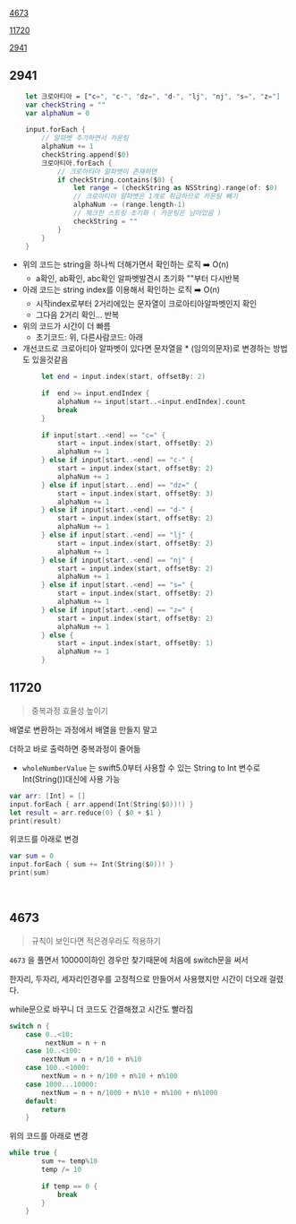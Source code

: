 [4673](#4673)

[11720](#11720)

[2941](#2941)



## 2941

``` swift
    let 크로아티아 = ["c=", "c-", "dz=", "d-", "lj", "nj", "s=", "z="]
    var checkString = ""
    var alphaNum = 0
    
    input.forEach {
        // 알파벳 추가하면서 카운팅
        alphaNum += 1
        checkString.append($0)
        크로아티아.forEach {
            // 크로아티아 알파벳이 존재하면
            if checkString.contains($0) {
                let range = (checkString as NSString).range(of: $0)
                // 크로아티아 알파벳은 1개로 취급하므로 카운팅 빼기
                alphaNum -= (range.length-1)
                // 체크한 스트링 초기화 ( 카운팅은 남아있음 )
                checkString = ""
            }
        }
    }
```

* 위의 코드는 string을 하나씩 더해가면서 확인하는 로직 ➡️ O(n) 
  * a확인, ab확인, abc확인 알파벳발견시 초기화 ""부터 다시반복
* 아래 코드는 string index를 이용해서 확인하는 로직 ➡️ O(n)
  * 시작index로부터 2거리에있는 문자열이 크로아티아알파벳인지 확인
  * 그다음 2거리 확인... 반복
* 위의 코드가 시간이 더 빠름
  * 초기코드: 위, 다른사람코드: 아래
* 개선코드로 크로아티아 알파벳이 있다면 문자열을 * (임의의문자)로 변경하는 방법도 있을것같음

```swift
        let end = input.index(start, offsetBy: 2)
        
        if  end >= input.endIndex {
            alphaNum += input[start..<input.endIndex].count
            break
        }
        
        if input[start..<end] == "c=" {
            start = input.index(start, offsetBy: 2)
            alphaNum += 1
        } else if input[start..<end] == "c-" {
            start = input.index(start, offsetBy: 2)
            alphaNum += 1
        } else if input[start...end] == "dz=" {
            start = input.index(start, offsetBy: 3)
            alphaNum += 1
        } else if input[start..<end] == "d-" {
            start = input.index(start, offsetBy: 2)
            alphaNum += 1
        } else if input[start..<end] == "lj" {
            start = input.index(start, offsetBy: 2)
            alphaNum += 1
        } else if input[start..<end] == "nj" {
            start = input.index(start, offsetBy: 2)
            alphaNum += 1
        } else if input[start..<end] == "s=" {
            start = input.index(start, offsetBy: 2)
            alphaNum += 1
        } else if input[start..<end] == "z=" {
            start = input.index(start, offsetBy: 2)
            alphaNum += 1
        } else {
            start = input.index(start, offsetBy: 1)
            alphaNum += 1
        }
```







## 11720

>  중복과정 효율성 높이기

배열로 변환하는 과정에서 배열을 만들지 말고

더하고 바로 출력하면 중복과정이 줄어듦



* `wholeNumberValue` 는 swift5.0부터 사용할 수 있는 String to Int 변수로
  Int(String())대신에 사용 가능

``` swift
var arr: [Int] = []
input.forEach { arr.append(Int(String($0))!) }
let result = arr.reduce(0) { $0 + $1 }
print(result)
```

위코드를 아래로 변경

``` swift
var sum = 0
input.forEach { sum += Int(String($0))! }
print(sum)
```



<br>



## 4673

> 규칙이 보인다면 적은경우라도 적용하기

`4673` 을 풀면서 10000이하인 경우만 찾기때문에 처음에 switch문을 써서

한자리, 두자리, 세자리인경우를 고정적으로 만들어서 사용했지만 시간이 더오래 걸렸다.

while문으로 바꾸니 더 코드도 간결해졌고 시간도 빨라짐



``` swift
switch n {
    case 0..<10:
         nextNum = n + n
    case 10..<100:
        nextNum = n + n/10 + n%10
    case 100..<1000:
        nextNum = n + n/100 + n%10 + n%100
    case 1000...10000:
        nextNum = n + n/1000 + n%10 + n%100 + n%1000
    default:
        return
    }
```

위의 코드를 아래로 변경

``` swift
while true {
        sum += temp%10
        temp /= 10
        
        if temp == 0 {
            break
        }
    }
```

